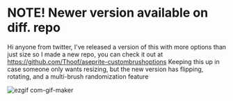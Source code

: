 # NOTE! Newer version available on diff. repo

Hi anyone from twitter, I've released a version of this with more options than just size so I made a new repo, you can check it out at https://github.com/Thoof/aseprite-custombrushoptions Keeping this up in case someone only wants resizing, but the new version has flipping, rotating, and a multi-brush randomization feature

![ezgif com-gif-maker](https://user-images.githubusercontent.com/5313706/156688516-c8932410-f6c4-40ce-a257-bffc1ae3d634.gif)
